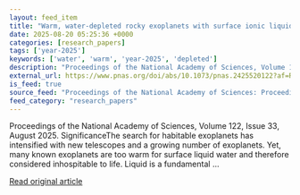 ```yaml
---
layout: feed_item
title: "Warm, water-depleted rocky exoplanets with surface ionic liquids: A proposed class for planetary habitability"
date: 2025-08-20 05:25:36 +0000
categories: [research_papers]
tags: ['year-2025']
keywords: ['water', 'warm', 'year-2025', 'depleted']
description: "Proceedings of the National Academy of Sciences, Volume 122, Issue 33, August 2025"
external_url: https://www.pnas.org/doi/abs/10.1073/pnas.2425520122?af=R
is_feed: true
source_feed: "Proceedings of the National Academy of Sciences: Proceedings of the National Academy of Sciences: Table of Contents"
feed_category: "research_papers"
---
```


Proceedings of the National Academy of Sciences, Volume 122, Issue 33, August 2025. SignificanceThe search for habitable exoplanets has intensified with new telescopes and a growing number of exoplanets. Yet, many known exoplanets are too warm for surface liquid water and therefore considered inhospitable to life. Liquid is a fundamental ...

[Read original article](https://www.pnas.org/doi/abs/10.1073/pnas.2425520122?af=R)
